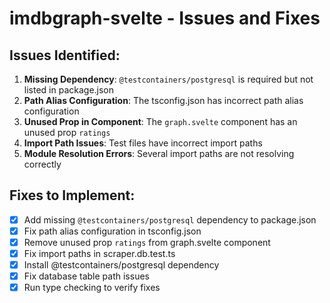 # imdbgraph-svelte - Issues and Fixes

## Issues Identified:

1. **Missing Dependency**: `@testcontainers/postgresql` is required but not listed in package.json
2. **Path Alias Configuration**: The tsconfig.json has incorrect path alias configuration
3. **Unused Prop in Component**: The `graph.svelte` component has an unused prop `ratings`
4. **Import Path Issues**: Test files have incorrect import paths
5. **Module Resolution Errors**: Several import paths are not resolving correctly

## Fixes to Implement:

- [x] Add missing `@testcontainers/postgresql` dependency to package.json
- [x] Fix path alias configuration in tsconfig.json
- [x] Remove unused prop `ratings` from graph.svelte component
- [x] Fix import paths in scraper.db.test.ts
- [x] Install @testcontainers/postgresql dependency
- [x] Fix database table path issues
- [x] Run type checking to verify fixes
